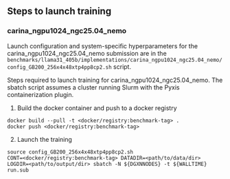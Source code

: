 ## Steps to launch training

### carina_ngpu1024_ngc25.04_nemo

Launch configuration and system-specific hyperparameters for the
carina_ngpu1024_ngc25.04_nemo submission are in the
`benchmarks/llama31_405b/implementations/carina_ngpu1024_ngc25.04_nemo/config_GB200_256x4x48xtp4pp8cp2.sh` script.

Steps required to launch training for carina_ngpu1024_ngc25.04_nemo.  The sbatch
script assumes a cluster running Slurm with the Pyxis containerization plugin.

1. Build the docker container and push to a docker registry

```
docker build --pull -t <docker/registry:benchmark-tag> .
docker push <docker/registry:benchmark-tag>
```

2. Launch the training
```
source config_GB200_256x4x48xtp4pp8cp2.sh
CONT=<docker/registry:benchmark-tag> DATADIR=<path/to/data/dir> LOGDIR=<path/to/output/dir> sbatch -N ${DGXNNODES} -t ${WALLTIME} run.sub
```
